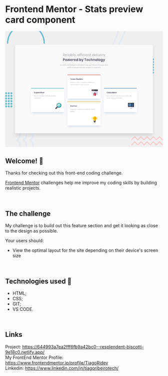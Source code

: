 # Frontend Mentor - Stats preview card component

![Design preview for the Stats preview card component coding challenge](./images/desktop-preview.jpg)

## Welcome! 👋

Thanks for checking out this front-end coding challenge.

[Frontend Mentor](https://www.frontendmentor.io) challenges help me improve my coding skills by building realistic projects.

<br>

## The challenge

My challenge is to build out this feature section and get it looking as close to the design as possible.

Your users should:

- View the optimal layout for the site depending on their device's screen size

<br>

## Technologies used 💾
- HTML;
- CSS;
- GIT;
- VS CODE.

<br>

## Links
Project: https://644993a7ea2fff6fb9a42bc0--resplendent-biscotti-9e18c0.netlify.app/ <br>
My FrontEnd Mentor Profile:  https://www.frontendmentor.io/profile/TiagoRidev <br>
Linkedin: https://www.linkedin.com/in/tiagoribeirotech/ <br>
